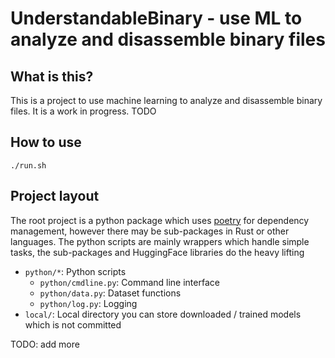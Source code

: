 # UnderstandableBinary - use ML to analyze and disassemble binary files

## What is this?

This is a project to use machine learning to analyze and disassemble binary files. It is a work in progress. TODO

## How to use

`./run.sh`

## Project layout

The root project is a python package which uses [poetry](https://python-poetry.org/) for dependency management, however there may be sub-packages in Rust or other languages. The python scripts are mainly wrappers which handle simple tasks, the sub-packages and HuggingFace libraries do the heavy lifting

- `python/*`: Python scripts
  - `python/cmdline.py`: Command line interface
  - `python/data.py`: Dataset functions
  - `python/log.py`: Logging
- `local/`: Local directory you can store downloaded / trained models which is not committed

TODO: add more